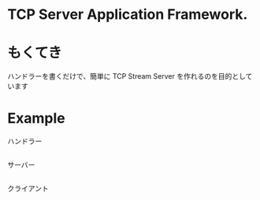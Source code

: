 TCP Server Application Framework. 
========================================================

もくてき
=======

ハンドラーを書くだけで、簡単に TCP Stream Server を作れるのを目的としています

Example
=======

ハンドラー

```go

```

サーバー

```go
```

クライアント

```go
```

